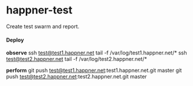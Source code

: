 # happner-test

Create test swarm and report.

#### Deploy

__observe__
ssh test@test1.happner.net tail -f /var/log/test1.happner.net/*
ssh test@test2.happner.net tail -f /var/log/test2.happner.net/*

__perform__
git push test@test1.happner.net:test1.happner.net.git master
git push test@test2.happner.net:test2.happner.net.git master

